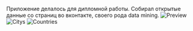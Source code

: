 Приложение делалось для дипломной работы. Собирал открытые данные со страниц во вконтакте, своего рода data mining.
![Preview](https://github.com/toshanik/StatisticsApp/tree/main/img/preview.png)
![Citys](https://github.com/toshanik/StatisticsApp/tree/main/img/Citys.png)
![Countries](https://github.com/toshanik/StatisticsApp/tree/main/img/Countries.png)